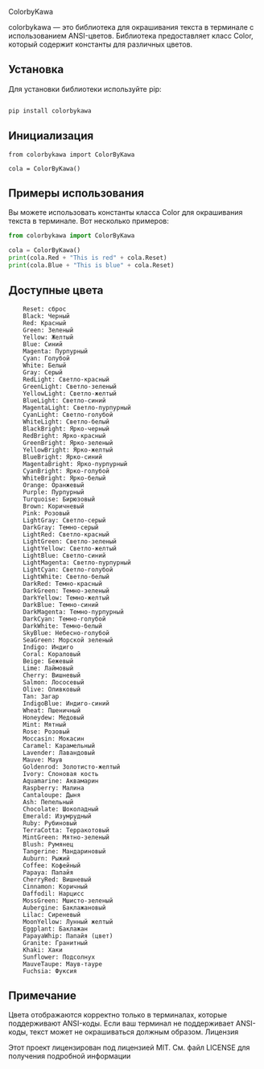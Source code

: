 ColorbyKawa

colorbykawa — это библиотека для окрашивания текста в терминале с использованием ANSI-цветов. Библиотека предоставляет класс Color, который содержит константы для различных цветов.

## Установка

Для установки библиотеки используйте pip:

```bash

pip install colorbykawa
```

## Инициализация
```
from colorbykawa import ColorByKawa

cola = ColorByKawa()

```

## Примеры использования

Вы можете использовать константы класса Color для окрашивания текста в терминале. Вот несколько примеров:

```python
from colorbykawa import ColorByKawa

cola = ColorByKawa()
print(cola.Red + "This is red" + cola.Reset)
print(cola.Blue + "This is blue" + cola.Reset)


```
## Доступные цвета

```Класс Color предоставляет следующие константы:
    Reset: сброс
    Black: Черный
    Red: Красный
    Green: Зеленый
    Yellow: Желтый
    Blue: Синий
    Magenta: Пурпурный
    Cyan: Голубой
    White: Белый
    Gray: Серый
    RedLight: Светло-красный
    GreenLight: Светло-зеленый
    YellowLight: Светло-желтый
    BlueLight: Светло-синий
    MagentaLight: Светло-пурпурный
    CyanLight: Светло-голубой
    WhiteLight: Светло-белый
    BlackBright: Ярко-черный
    RedBright: Ярко-красный
    GreenBright: Ярко-зеленый
    YellowBright: Ярко-желтый
    BlueBright: Ярко-синий
    MagentaBright: Ярко-пурпурный
    CyanBright: Ярко-голубой
    WhiteBright: Ярко-белый
    Orange: Оранжевый
    Purple: Пурпурный
    Turquoise: Бирюзовый
    Brown: Коричневый
    Pink: Розовый
    LightGray: Светло-серый
    DarkGray: Темно-серый
    LightRed: Светло-красный
    LightGreen: Светло-зеленый
    LightYellow: Светло-желтый
    LightBlue: Светло-синий
    LightMagenta: Светло-пурпурный
    LightCyan: Светло-голубой
    LightWhite: Светло-белый
    DarkRed: Темно-красный
    DarkGreen: Темно-зеленый
    DarkYellow: Темно-желтый
    DarkBlue: Темно-синий
    DarkMagenta: Темно-пурпурный
    DarkCyan: Темно-голубой
    DarkWhite: Темно-белый
    SkyBlue: Небесно-голубой
    SeaGreen: Морской зеленый
    Indigo: Индиго
    Coral: Кораловый
    Beige: Бежевый
    Lime: Лаймовый
    Cherry: Вишневый
    Salmon: Лососевый
    Olive: Оливковый
    Tan: Загар
    IndigoBlue: Индиго-синий
    Wheat: Пшеничный
    Honeydew: Медовый
    Mint: Мятный
    Rose: Розовый
    Moccasin: Мокасин
    Caramel: Карамельный
    Lavender: Лавандовый
    Mauve: Маув
    Goldenrod: Золотисто-желтый
    Ivory: Слоновая кость
    Aquamarine: Аквамарин
    Raspberry: Малина
    Cantaloupe: Дыня
    Ash: Пепельный
    Chocolate: Шоколадный
    Emerald: Изумрудный
    Ruby: Рубиновый
    TerraCotta: Терракотовый
    MintGreen: Мятно-зеленый
    Blush: Румянец
    Tangerine: Мандариновый
    Auburn: Рыжий
    Coffee: Кофейный
    Papaya: Папайя
    CherryRed: Вишневый
    Cinnamon: Коричный
    Daffodil: Нарцисс
    MossGreen: Мшисто-зеленый
    Aubergine: Баклажановый
    Lilac: Сиреневый
    MoonYellow: Лунный желтый
    Eggplant: Баклажан
    PapayaWhip: Папайя (цвет)
    Granite: Гранитный
    Khaki: Хаки
    Sunflower: Подсолнух
    MauveTaupe: Маув-тауpe
    Fuchsia: Фуксия

```
## Примечание

Цвета отображаются корректно только в терминалах, которые поддерживают ANSI-коды. Если ваш терминал не поддерживает ANSI-коды, текст может не окрашиваться должным образом.
Лицензия

Этот проект лицензирован под лицензией MIT. См. файл LICENSE для получения подробной информации
